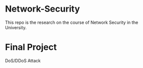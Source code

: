 # Network-Security
This repo is the research on the course of Network Security in the University.
# Final Project 
DoS/DDoS Attack
